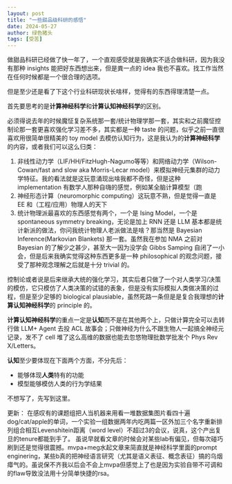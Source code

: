 ```yaml
---
layout: post
title: "一些甜品级科研的感悟"
date: 2024-05-27
author: 绿色猪头
tags: [受苦]
---
```

<head>
    <script src="https://cdn.mathjax.org/mathjax/latest/MathJax.js?config=TeX-AMS-MML_HTMLorMML" type="text/javascript"></script>
    <script type="text/x-mathjax-config">
        MathJax.Hub.Config({
            tex2jax: {
            skipTags: ['script', 'noscript', 'style', 'textarea', 'pre'],
            inlineMath: [['$','$']]
            }
        });
    </script>
</head>

做甜品科研已经做了快一年了，一个直观感受就是我确实不适合做科研，因为我没有那种 insights 能把好东西想出来，但是粪一点的 idea 我也不喜欢。找工作当然在任何时候都是一个很合理的选项。

但是至少还是看了下这个行业科研现状长啥样，觉得有的东西得理清楚一点。

首先要思考的是**计算神经科学**和**计算认知神经科学**的区别。

必须得说去年的时候魔怔复杂系统那一套/统计物理学那一套，其实和之前魔怔控制论那一套更喜欢强化学习差不多，其实都是一种 taste 的问题，似乎之前一直很喜欢用很简单很精美的 toy model 去模仿认知行为，这是我认为的**计算神经科学**的内容，或者我们可以这么归类：

1. 非线性动力学（LIF/HH/FitzHugh-Nagumo等等）和网络动力学（Wilson-Cowan/fast and slow aka Morris-Lecar model）来模拟神经元集群的动力学特征。我的看法就是这玩意涌现出啥我都不奇怪，但是这种 implementation 有数学人那种自嗨的感觉，例如某全脑计算模型（跑
2. 神经形态计算（neuromorphic computing）这玩意不熟，但是觉得一直是 EE 和（工程/应用）物理人的天下
3. 统计物理派最喜欢的东西感觉有两个，一个是 Ising Model，一个是 spontaneous symmetry breaking，无论是加上 RNN 还是 LLM 基本都是统计新派的做法，你问我统计物理人老派做法是啥？那当然是 Bayesian Inference(Markovian Blankets) 那一套。虽然我在参加 NMA 之前对 Bayesian 的了解少之甚少，甚至大一因为没学会 Gibbs Samping 自闭了一小会，但是后来我确实觉得这种东西更多是一种 philosophical 的观念问题，接受了那种观念理解之后就是十分 trivial 的。

控制论或者说是后来继承大统的强化学习，其实后者只做了一个对人类学习/决策的模仿，它只模仿了人类决策的试错的表象，但是没有实际模拟人类做决策的过程，但是至少足够的 biological plausiable，虽然死路一条但是是复合我理想的**计算认知神经科学**的 principle 的。

**计算认知神经科学**的重点一定是**认知**而不是在其他两个上，只做计算完全可以去转行做 LLM+ Agent 去投 ACL 故事会；只做神经为什么不跟生物人一起搞全神经元记录，发不了 cell 堆了这么高维的数据也能去忽悠物理批数学批发个 Phys Rev X/Letters。

**认知**至少要体现在下面两个方面，不分先后：

* 能够体现**人类**特有的功能
* 模型能够模仿人类的行为学结果

不想写了，先写到这里。

更新：
在感叹有的课题组把人当机器来用看一堆数据集图片看四十遍dog/cat/apple的单词，一个实验一组数据两年内吃两篇一区外加三个名字重新排列组合相互Levenshitein距离（word level）不超过3的会议，说真，这个产出复旦的tenure都能到手了。
虽说早就看文章的时候会对某些lab有偏见，但每次碰巧刷到还是觉得很震撼。mvpa+meg水起文章来简直就是神经科学里面的prompt enginering，某些b真的把神经语言研究（尤其是语义表征、概念表征）搞的乌烟瘴气的。虽说保不齐我以后会不会上mvpa但感觉上了也是因为实验自带不可调和的flaw导致没法用十分简单快捷的rsa。
